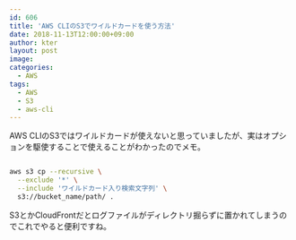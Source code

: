 ```yaml
---
id: 606
title: 'AWS CLIのS3でワイルドカードを使う方法'
date: 2018-11-13T12:00:00+09:00
author: kter
layout: post
image: 
categories:
  - AWS
tags:
  - AWS
  - S3
  - aws-cli
---
```

AWS CLIのS3ではワイルドカードが使えないと思っていましたが、実はオプションを駆使することで使えることがわかったのでメモ。

```bash

aws s3 cp --recursive \
  --exclude '*' \
  --include 'ワイルドカード入り検索文字列' \
  s3://bucket_name/path/ .
```

S3とかCloudFrontだとログファイルがディレクトリ掘らずに置かれてしまうのでこれでやると便利ですね。

